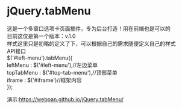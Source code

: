 # jQuery.tabMenu
这是一个多窗口选项卡页面插件，专为后台打造！用在前端也是可以的<br/>
目前这仅是第一个版本：v.1.0<br/>
样式这里只是初略的定义了下，可以根据自己的需求随便定义自己的样式<br/>
API接口<br/>
$('#left-menu').tabMenu({<br/>
	leftMenu   : $('#left-menu'),//左边菜单<br/>
	topTabMenu : $('#top-tab-menu'),//顶部菜单<br/>
	iframe     : $('#iframe')//框架内容<br/>
 });<br/>

演示:https://webpan.github.io/jQuery.tabMenu/<br/>
